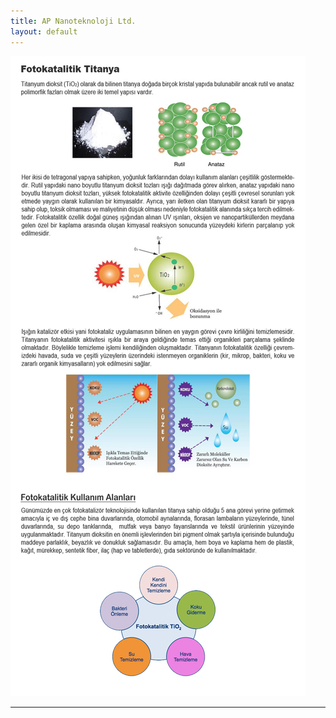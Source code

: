 ```yaml
---
title: AP Nanoteknoloji Ltd.
layout: default
---
```


![GitHub Logo](assets/images/fotokatalitik.jpg)

<hr>
